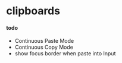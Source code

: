 # clipboards

#### todo

- Continuous Paste Mode
- Continuous Copy Mode
- show focus border when paste into Input 
